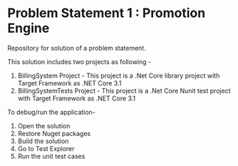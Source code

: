 # Problem Statement 1 : Promotion Engine
Repository for solution of a problem statement.

This solution includes two projects as following -
1. BillingSystem Project - This project is a .Net Core library project with Target Framework as .NET Core  3.1
2. BillingSystemTests Project - This project is a .Net Core Nunit test project with Target Framework as .NET Core  3.1

To debug/run the application-
1. Open the solution
2. Restore Nuget packages
3. Build the solution
4. Go to Test Explorer
5. Run the unit test cases
